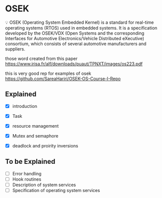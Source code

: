 # OSEK
  💡 OSEK (Operating System Embedded Kernel) is a standard for real-time operating systems (RTOS) used in embedded systems. It is a specification developed by the OSEK/VDX (Open Systems and the corresponding Interfaces for Automotive Electronics/Vehicle Distributed eXecutive) consortium, which consists of several automotive manufacturers and suppliers.

those word created from this paper https://www.irisa.fr/alf/downloads/puaut/TPNXT/images/os223.pdf

this is very good rep for examples of osek https://github.com/SareaHariri/OSEK-OS-Course-I-Repo


## Explained 
  - [x] introduction
  - [x] Task
  - [x] resource management
  - [x] Mutex and semaphore
  - [x] deadlock and proirity inversions

  


## To be Explained 
   - [ ] Error handling
   - [ ] Hook routines 
   - [ ] Description of system services   
   - [ ] Specification of operating system services 
